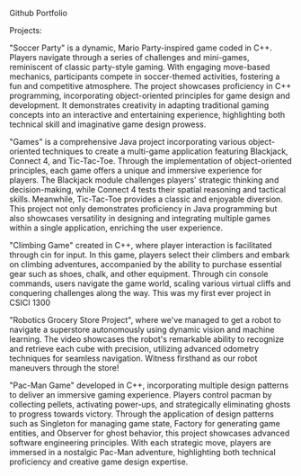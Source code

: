 Github Portfolio

Projects:

"Soccer Party" is a dynamic, Mario Party-inspired game coded in C++. Players navigate through a series of challenges and mini-games, reminiscent of classic party-style gaming. With engaging move-based mechanics, participants compete in soccer-themed activities, fostering a fun and competitive atmosphere. The project showcases proficiency in C++ programming, incorporating object-oriented principles for game design and development. It demonstrates creativity in adapting traditional gaming concepts into an interactive and entertaining experience, highlighting both technical skill and imaginative game design prowess.

"Games" is a comprehensive Java project incorporating various object-oriented techniques to create a multi-game application featuring Blackjack, Connect 4, and Tic-Tac-Toe. Through the implementation of object-oriented principles, each game offers a unique and immersive experience for players. The Blackjack module challenges players' strategic thinking and decision-making, while Connect 4 tests their spatial reasoning and tactical skills. Meanwhile, Tic-Tac-Toe provides a classic and enjoyable diversion. This project not only demonstrates proficiency in Java programming but also showcases versatility in designing and integrating multiple games within a single application, enriching the user experience.

"Climbing Game" created in C++, where player interaction is facilitated through cin for input. In this game, players select their climbers and embark on climbing adventures, accompanied by the ability to purchase essential gear such as shoes, chalk, and other equipment. Through cin console commands, users navigate the game world, scaling various virtual cliffs and conquering challenges along the way.  This was my first ever project in CSICI 1300

"Robotics Grocery Store Project", where we've managed to get a robot to navigate a superstore autonomously using dynamic vision and machine learning. The video showcases the robot's remarkable ability to recognize and retrieve each cube with precision, utilizing advanced odometry techniques for seamless navigation. Witness firsthand as our robot maneuvers through the store!

"Pac-Man Game" developed in C++, incorporating multiple design patterns to deliver an immersive gaming experience. Players control pacman by collecting pellets, activating power-ups, and strategically eliminating ghosts to progress towards victory. Through the application of design patterns such as Singleton for managing game state, Factory for generating game entities, and Observer for ghost behavior, this project showcases advanced software engineering principles. With each strategic move, players are immersed in a nostalgic Pac-Man adventure, highlighting both technical proficiency and creative game design expertise.
